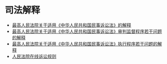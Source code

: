<!-- ex_nonav -->
# 司法解释

* [最高人民法院关于适用《中华人民共和国民事诉讼法》的解释](最高人民法院关于适用《中华人民共和国民事诉讼法》的解释.md)
* [最高人民法院关于适用《中华人民共和国民事诉讼法》审判监督程序若干问题的解释](最高人民法院关于适用《中华人民共和国民事诉讼法》审判监督程序若干问题的解释.md)
* [最高人民法院关于适用《中华人民共和国民事诉讼法》执行程序若干问题的解释](最高人民法院关于适用《中华人民共和国民事诉讼法》执行程序若干问题的解释.md)
* [人民法院在线诉讼规则](人民法院在线诉讼规则.md)
